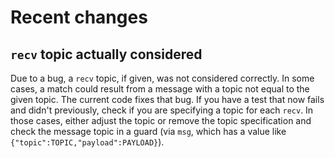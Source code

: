 # Recent changes

## `recv` topic actually considered

Due to a bug, a `recv` topic, if given, was not considered correctly.
In some cases, a match could result from a message with a topic not
equal to the given topic.  The current code fixes that bug.  If you
have a test that now fails and didn't previously, check if you are
specifying a topic for each `recv`.  In those cases, either adjust the
topic or remove the topic specification and check the message topic in
a guard (via `msg`, which has a value like
`{"topic":TOPIC,"payload":PAYLOAD}`).
